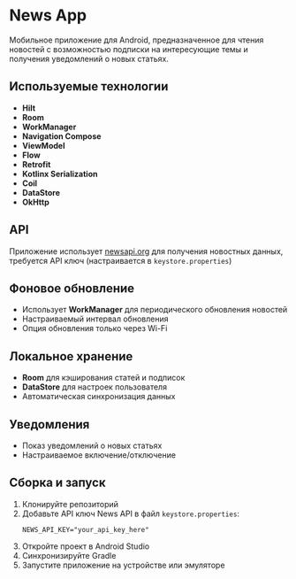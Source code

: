 # News App

Мобильное приложение для Android, предназначенное для чтения новостей с возможностью подписки на интересующие темы и получения уведомлений о новых статьях.

## Используемые технологии

- **Hilt**
- **Room**
- **WorkManager**
- **Navigation Compose**
- **ViewModel**
- **Flow**
- **Retrofit**
- **Kotlinx Serialization**
- **Coil**
- **DataStore**
- **OkHttp**

## API

Приложение использует [newsapi.org](https://newsapi.org/) для получения новостных данных, требуется API ключ (настраивается в `keystore.properties`)

## Фоновое обновление
- Использует **WorkManager** для периодического обновления новостей
- Настраиваемый интервал обновления
- Опция обновления только через Wi-Fi

## Локальное хранение
- **Room** для кэширования статей и подписок
- **DataStore** для настроек пользователя
- Автоматическая синхронизация данных

## Уведомления
- Показ уведомлений о новых статьях
- Настраиваемое включение/отключение

## Сборка и запуск

1. Клонируйте репозиторий
2. Добавьте API ключ News API в файл `keystore.properties`:
   ```
   NEWS_API_KEY="your_api_key_here"
   ```
3. Откройте проект в Android Studio
4. Синхронизируйте Gradle
5. Запустите приложение на устройстве или эмуляторе
